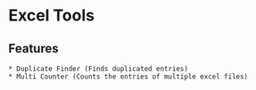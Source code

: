 Excel Tools
===========

Features
--------
	* Duplicate Finder (Finds duplicated entries)
	* Multi Counter (Counts the entries of multiple excel files)